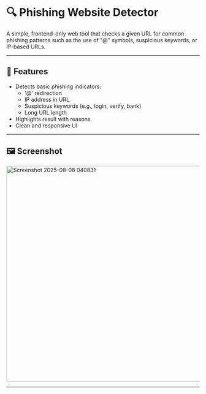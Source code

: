 
# 🔍 Phishing Website Detector

A simple, frontend-only web tool that checks a given URL for common phishing patterns such as the use of "@" symbols, suspicious keywords, or IP-based URLs.

---

## 🚀 Features

- Detects basic phishing indicators:
  - '@' redirection
  - IP address in URL
  - Suspicious keywords (e.g., login, verify, bank)
  - Long URL length
- Highlights result with reasons
- Clean and responsive UI

---

## 🖼️ Screenshot

<img width="683" height="563" alt="Screenshot 2025-08-08 040831" src="https://github.com/user-attachments/assets/418d1f0b-2f8d-4e1d-a93a-db84ec6a0a60" />

---


